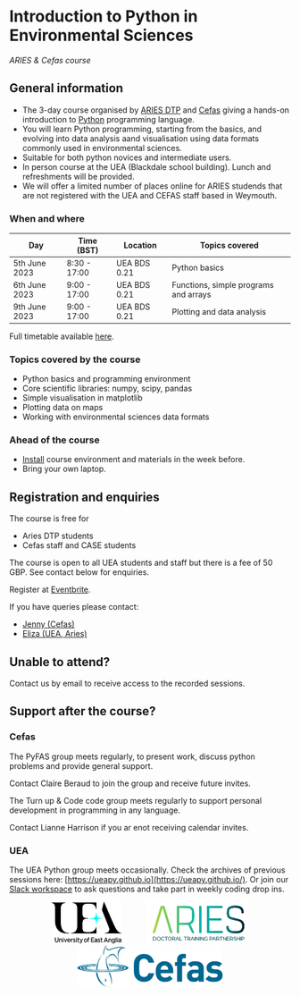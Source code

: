 # Introduction to Python in Environmental Sciences
*ARIES & Cefas course*

## General information


* The 3-day course organised by [ARIES DTP](https://www.aries-dtp.ac.uk/) and [Cefas](http://www.cefas.co.uk/) giving a hands-on introduction to [Python](http://www.python.org/) programming language.
* You will learn Python programming, starting from the basics, and evolving into data analysis aand visualisation using data formats commonly used in environmental sciences.
* Suitable for both python novices and intermediate users.
* In person course at the UEA (Blackdale school building). Lunch and refreshments will be provided.
* We will offer a limited number of places online for ARIES studends that are not registered with the UEA and CEFAS staff based in Weymouth.  

### When and where

| Day | Time (BST) | Location | Topics covered |
|-----|----------|-------|----------|
| 5th June 2023 | 8:30 - 17:00 | UEA BDS 0.21 | Python basics |
| 6th June 2023 | 9:00 - 17:00 | UEA BDS 0.21 | Functions, simple programs and arrays |
| 9th June 2023 | 9:00 - 17:00 | UEA BDS 0.21 | Plotting and data analysis |

Full timetable available [here](programme.md).

### Topics covered by the course
* Python basics and programming environment
* Core scientific libraries: numpy, scipy, pandas
* Simple visualisation in matplotlib
* Plotting data on maps
* Working with environmental sciences data formats

### Ahead of the course 

* [Install](installation.md) course environment and materials in the week before.
* Bring your own laptop.


## Registration and enquiries

The course is free for 

* Aries DTP students
* Cefas staff and CASE students

The course is open to all UEA students and staff but there is a fee of 50 GBP. See contact below for enquiries.


Register at [Eventbrite](https://www.eventbrite.co.uk/).

If you have queries please contact:

* [Jenny (Cefas)](mailto:jennifer.graham@cefas.gov.uk)
* [Eliza (UEA, Aries)](mailto:e.karlowska@uea.ac.uk)


## Unable to attend?

Contact us by email to receive access to the recorded sessions. 

## Support after the course? 

### Cefas
The PyFAS group meets regularly, to present work, discuss python problems and provide general support. 

Contact Claire Beraud to join the group and receive future invites.

The Turn up & Code code group meets regularly to support personal development in programming in any language.

Contact Lianne Harrison if you ar enot receiving calendar invites.

### UEA
The UEA Python group meets occasionally. Check the archives of previous sessions here: [https://ueapy.github.io](https://ueapy.github.io/). Or join our [Slack workspace](https://uea-python.slack.com/) to ask questions and take part in weekly coding drop ins.

<center>
<a href="http://www.uea.ac.uk"><img src="flyer/uealogo.png" title="University of East Anglia" style="height:75px;" hspace="20"></a>
<a href="https://www.aries-dtp.ac.uk/"><img src="flyer/aries_logo.png" title="Aries DTP" style="height:75px;" hspace="20"></a>
<a href="http://www.cefas.co.uk"><img src="flyer/cefas_logo.png" title="Cefas" style="height:75px;" hspace="20"></a>
</center>
